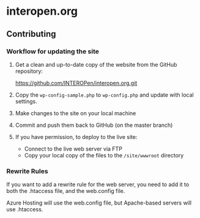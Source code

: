 # interopen.org

## Contributing

### Workflow for updating the site

1. Get a clean and up-to-date copy of the website from the GitHub repository:

    https://github.com/INTEROPen/interopen.org.git

2. Copy the `wp-config-sample.php` to `wp-config.php` and update with local settings.

3. Make changes to the site on your local machine

4. Commit and push them back to GitHub (on the master branch)

5. If you have permission, to deploy to the live site:

    * Connect to the live web server via FTP
    * Copy your local copy of the files to the `/site/wwwroot` directory


### Rewrite Rules
If you want to add a rewrite rule for the web server, you need to add it to both the .htaccess file, and the web.config file.

Azure Hosting will use the web.config file, but Apache-based servers will use .htaccess.
